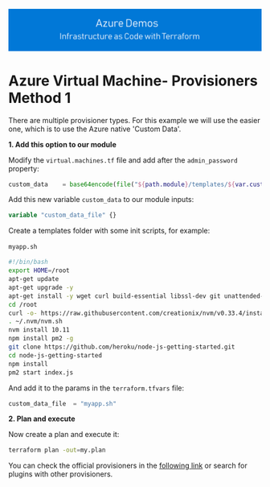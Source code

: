 [![infra as code with Terraform](/docs/images/banner.png)](/README.md)

# Azure Virtual Machine- Provisioners Method 1

There are multiple provisioner types. For this example we will use the easier one, which is to use the Azure native
'Custom Data'.

**1\. Add this option to our module**

Modify the `virtual.machines.tf` file and add after the `admin_password` property:

```tf
custom_data    = base64encode(file("${path.module}/templates/${var.custom_data_file}"))
```

Add this new variable `custom_data` to our module inputs:

```tf
variable "custom_data_file" {}
```

Create a templates folder with some init scripts, for example:

`myapp.sh`

```bash
#!/bin/bash
export HOME=/root
apt-get update
apt-get upgrade -y
apt-get install -y wget curl build-essential libssl-dev git unattended-upgrades
cd /root
curl -o- https://raw.githubusercontent.com/creationix/nvm/v0.33.4/install.sh | bash
. ~/.nvm/nvm.sh
nvm install 10.11
npm install pm2 -g
git clone https://github.com/heroku/node-js-getting-started.git
cd node-js-getting-started
npm install
pm2 start index.js
```

And add it to the params in the `terraform.tfvars` file:

```tf
custom_data_file  = "myapp.sh"
```

**2\. Plan and execute**

Now create a plan and execute it:

```bash
terraform plan -out=my.plan
```




You can check the official provisioners in the [following link](https://www.terraform.io/docs/provisioners/index.html)
or search for plugins with other provisioners.

